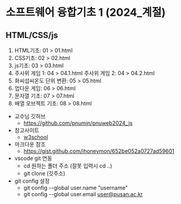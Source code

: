 # 소프트웨어 융합기초 1 (2024_계절)
## HTML/CSS/js
1. HTML기초: 01 > 01.html
2. CSS기초: 02 > 02.html
3. js기초: 03 > 03.html
4. 주사위 게임 1: 04 > 04.1.html
   주사위 게임 2: 04 > 04.2.html
5. 화씨섭씨온도 단위 변환: 05 > 05.html
6. 업다운 게임: 06 > 06.html
7. 문자열 기초: 07 > 07.html
8. 배열 오브젝트 기초: 08 > 08.html

+ 교수님 깃허브
    + https://github.com/pnumin/pnuweb2024_js 
+ 참고사이트
    + [w3school](https://www.w3schools.com/)
+ 마크다운 참조
    + https://gist.github.com/ihoneymon/652be052a0727ad59601    
+ vscode git 연동 
    + cd 원하는 폴더 주소 (잘못 입력시 cd ..)
    + git clone (깃주소)
+ git config 설정
    + git config --global user.name "username"
    + git config --global user.email user@pusan.ac.kr